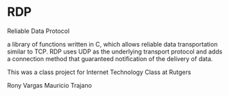 # RDP
Reliable Data Protocol

a library of functions written in C, which allows reliable data transportation similar to TCP. RDP uses UDP as the underlying
transport protocol and adds a connection method that guaranteed notification of the delivery of data.

This was a class project for Internet Technology Class at Rutgers

Rony Vargas
Mauricio Trajano

